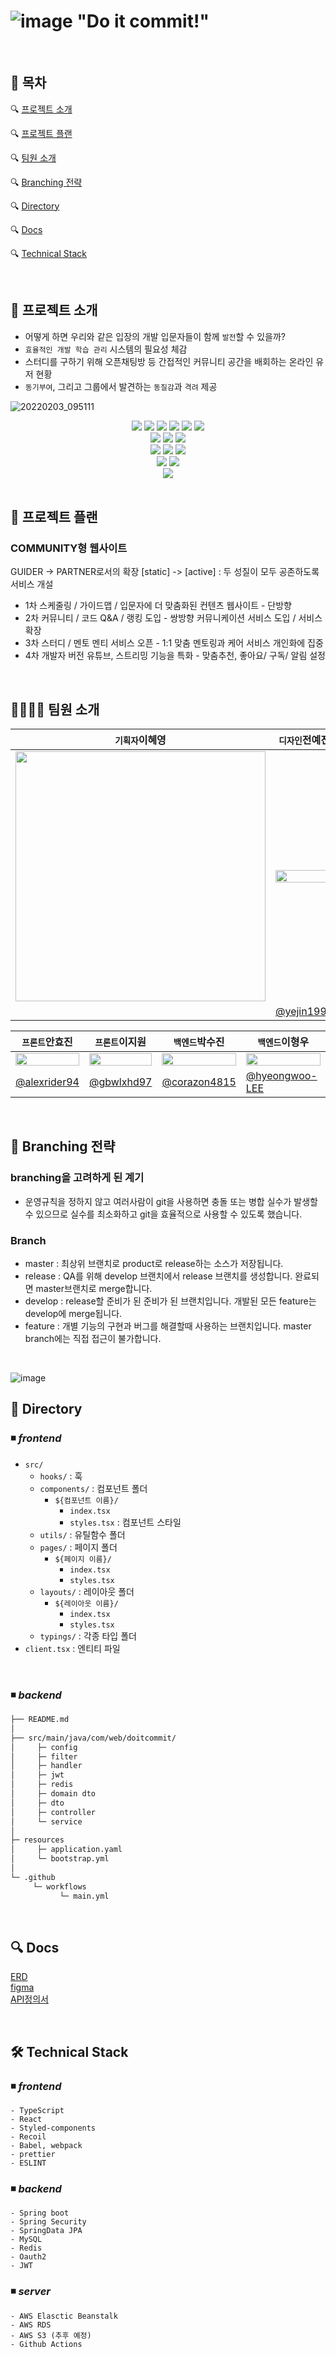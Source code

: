 
# ![image](https://user-images.githubusercontent.com/69441691/152728525-2b47ef81-2665-4c74-be85-393dd31ed254.png) "Do it commit!"

<br/> 

## 🚩 목차
🔍 [프로젝트 소개](https://github.com/Do-it-Comm-it/blob/master/README.md#-%ED%94%84%EB%A1%9C%EC%A0%9D%ED%8A%B8-%EC%86%8C%EA%B0%9C)   
   
🔍 [프로젝트 플랜](https://github.com/Do-it-Comm-it/blob/master/README.md#-%ED%94%84%EB%A1%9C%EC%A0%9D%ED%8A%B8-%ED%94%8C%EB%9E%9C)  
   
🔍 [팀원 소개](https://github.com/Do-it-Comm-it/blob/master/README.md#-%ED%8C%80%EC%9B%90-%EC%86%8C%EA%B0%9C)   
   
🔍 [Branching 전략](https://github.com/Do-it-Comm-it/blob/master/README.md#-branching-%EC%A0%84%EB%9E%B5) 
    
🔍 [Directory](https://github.com/Do-it-Comm-it/blob/master/README.md#-directory)   
   
🔍 [Docs](https://github.com/Do-it-Comm-it/master/README.md#-%EC%82%B0%EC%B6%9C%EB%AC%BC)   
   
🔍 [Technical Stack](https://github.com/Do-it-Comm-it/blob/master/README.md#-technical-stack)   


<br/> 

## 📖 프로젝트 소개   
   
* 어떻게 하면 우리와 같은 입장의 개발 입문자들이 함께 `발전`할 수 있을까?
* `효율적인 개발 학습 관리` 시스템의 필요성 체감
* 스터디를 구하기 위해 오픈채팅방 등 간접적인 커뮤니티 공간을 배회하는 온라인 유저 현황
* `동기부여`, 그리고 그룹에서 발견하는 `동질감`과 `격려` 제공                           

![20220203_095111](https://user-images.githubusercontent.com/69441691/152262758-53e428ca-310f-4ec1-8f67-b34c767637da.png)  
<div align=center> 
   <img src="https://img.shields.io/badge/react-61DAFB?style=for-the-badge&logo=React&logoColor=white">
   <img src="https://img.shields.io/badge/TypeScript-3178C6?style=for-the-badge&logo=TypeScript&logoColor=white">
   <img src="https://img.shields.io/badge/styled-components-DB7093?style=for-the-badge&logo=styledcomponents&logoColor=white">
   <img src="https://img.shields.io/badge/Prettier-F7B93E?style=for-the-badge&logo=Prettier&logoColor=white">
   <img src="https://img.shields.io/badge/Babel-F9DC3E?style=for-the-badge&logo=Babel&logoColor=white">
   <img src="https://img.shields.io/badge/Webpack-8DD6F9?style=for-the-badge&logo=Webpack&logoColor=white"></br>   
   <img src="https://img.shields.io/badge/java-007396?style=for-the-badge&logo=java&logoColor=white">
   <img src="https://img.shields.io/badge/springboot-6DB33F?style=for-the-badge&logo=springboot&logoColor=white">
   <img src="https://img.shields.io/badge/SpringSecurity-6DB33F?style=for-the-badge&logo=SpringSecurity&logoColor=white"></br>   
   <img src="https://img.shields.io/badge/mysql-4479A1?style=for-the-badge&logo=mysql&logoColor=white">
   <img src="https://img.shields.io/badge/redis-DC382D?style=for-the-badge&logo=Redis&logoColor=white">  
   <img src="https://img.shields.io/badge/amazonaws-232F3E?style=for-the-badge&logo=amazonaws&logoColor=white"></br>   
   <img src="https://img.shields.io/badge/git-F05032?style=for-the-badge&logo=git&logoColor=white">
   <img src="https://img.shields.io/badge/github-181717?style=for-the-badge&logo=github&logoColor=white"></br>   
   <img src="https://img.shields.io/badge/figma-%23F24E1E.svg?style=for-the-badge&logo=figma&logoColor=white">
</div>

<br/> 

## 📌 프로젝트 플랜   

### COMMUNITY형 웹사이트

GUIDER -> PARTNER로서의 확장
[static] -> [active] : 두 성질이 모두 공존하도록 서비스 개설

* 1차 스케줄링 / 가이드맵 / 입문자에 더 맞춤화된 컨텐츠 웹사이트 - 단방향
* 2차 커뮤니티 / 코드 Q&A / 랭킹 도입 - 쌍방향 커뮤니케이션 서비스 도입 / 서비스 확장
* 3차 스터디 / 멘토 멘티 서비스 오픈 - 1:1 맞춤 멘토링과 케어 서비스 개인화에 집중
* 4차 개발자 버전 유튜브, 스트리밍 기능을 특화 - 맞춤추천, 좋아요/ 구독/ 알림 설정

<br/> 

## 👨‍👩‍👧‍👧 팀원 소개   
| `기획자`이혜영 | `디자인`전예진 | `퍼블리셔`윤창민 | `프론트`장준민(군대가심🤧) |
|------|------|------|------|
| <img style="width:400px" src = "https://user-images.githubusercontent.com/69441691/168216625-b0b52846-e814-4236-9dee-db811b6b4e8b.png"> | <img style="width:100%" src = "https://user-images.githubusercontent.com/69441691/152450115-22a2c0fa-a871-4441-b578-03f8d4c7b4bd.png"> | <img style="width:100%" src = "https://user-images.githubusercontent.com/69441691/152449930-aa2d96ac-26e0-41a7-a648-725fb6bec9f5.png"> | <img style="width:400px" src = "https://user-images.githubusercontent.com/69441691/164464633-9054eb3c-0c95-4bf7-aaaa-3d7724c5bd73.jpg"> |
|| [@yejin1995](https://github.com/yejin1995) | [@cmyoon9326](https://github.com/cmyoon9326) | [@junmin-Chang](https://github.com/junmin-Chang) |

| `프론트`안효진 | `프론트`이지원 | `백엔드`박수진 | `백엔드`이형우 |
|------|------|------|------|
| <img style="width:100%" src = "https://user-images.githubusercontent.com/69441691/152449984-19a84236-a76b-42f4-80ec-bcb17989e953.png"> | <img style="width:100%" src = "https://user-images.githubusercontent.com/69441691/168215944-cf905728-4197-46aa-bfcf-ae1612ef1192.png"> | <img style="width:100%" src = "https://user-images.githubusercontent.com/69441691/152450125-2bc07b90-09d1-4d3b-aa2b-ef6f5d3cf65a.png"> | <img style="width:100%" src = "https://user-images.githubusercontent.com/69441691/168217173-18b56160-102f-40c0-b8d2-895d812f3f7f.png"> |
| [@alexrider94](https://github.com/alexrider94) | [@gbwlxhd97](https://github.com/gbwlxhd97) | [@corazon4815](https://github.com/corazon4815) | [@hyeongwoo-LEE](https://github.com/hyeongwoo-LEE)  |
 
 <br/> 
 
 ## 🌿 Branching 전략 
 ### branching을 고려하게 된 계기
 - 운영규칙을 정하지 않고 여러사람이 git을 사용하면 충돌 또는 병합 실수가 발생할 수 있으므로 실수를 최소화하고 git을 효율적으로 사용할 수 있도록 했습니다.
 
 ### Branch 
 - master : 최상위 브랜치로 product로 release하는 소스가 저장됩니다.
 - release : QA를 위해 develop 브랜치에서 release 브랜치를 생성합니다. 완료되면 master브랜치로 merge합니다.
 - develop : release할 준비가 된 준비가 된 브랜치입니다. 개발된 모든 feature는 develop에 merge됩니다.
 - feature : 개별 기능의 구현과 버그를 해결할때 사용하는 브랜치입니다. master branch에는 직접 접근이 불가합니다.
 
 <br/>
 
 ![image](https://user-images.githubusercontent.com/69441691/152711253-348c902b-2058-4b5b-93cf-59eb8d92823f.png)
 
 
 ## 📁 Directory    
    
### ◾ ***frontend***
- `src/`
  - `hooks/` : 훅
  - `components/` : 컴포넌트 폴더
    - `${컴포넌트 이름}/`
      - `index.tsx`
      - `styles.tsx` : 컴포넌트 스타일
  - `utils/` : 유틸함수 폴더
  - `pages/` : 페이지 폴더
    - `${페이지 이름}/`
      - `index.tsx`
      - `styles.tsx`
  - `layouts/` : 레이아웃 폴더
    - `${레이아웃 이름}/`
      - `index.tsx`
      - `styles.tsx`
  - `typings/` : 각종 타입 폴더
- `client.tsx` : 엔티티 파일

</br>
 
### ◾ ***backend***
 ```sh
├── README.md         
│
├── src/main/java/com/web/doitcommit/              
│     ├─ config
│     ├─ filter
│     ├─ handler
│     ├─ jwt
│     ├─ redis
│     ├─ domain dto
│     ├─ dto
│     ├─ controller
│     └─ service   
│ 
├─ resources
│     ├─ application.yaml
│     └─ bootstrap.yml
│ 
└─ .github
      └─ workflows
            └─ main.yml
 
```

</br>

## 🔍 Docs 
[ERD](https://www.erdcloud.com/d/RJ5M89o9BiSbT9DnW) <br/>
[figma](https://www.figma.com/file/NNCdD64hLUimMCfOtF3MK5/Do-it-Commit!) <br/>
[API정의서](http://localhost:5000/swagger-ui.html)

</br>

## 🛠 Technical Stack

### ◾ ***frontend***
```
- TypeScript
- React
- Styled-components
- Recoil
- Babel, webpack
- prettier
- ESLINT
```
     
### ◾ ***backend***
```
- Spring boot
- Spring Security
- SpringData JPA
- MySQL
- Redis
- Oauth2
- JWT
```

### ◾ ***server***
```
- AWS Elasctic Beanstalk
- AWS RDS
- AWS S3 (추후 예정)
- Github Actions
```
